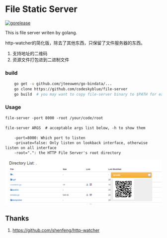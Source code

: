 # File Static Server
[![gorelease](https://dn-gorelease.qbox.me/gorelease-download-blue.svg)](http://gorelease.herokuapp.com/codeskyblue/file-server)

This is file server writen by golang.

http-watcher的简化版，除去了其他东西，只保留了文件服务器的东西。

1. 支持地址的二维码
2. 资源文件打包进到二进制文件

### build

```sh
	go get -u github.com/jteeuwen/go-bindata/...
	go clone https://github.com/codeskyblue/file-server
	go build  # you may want to copy file-server binary to $PATH for easy use. prebuilt binary comming soon
```

### Usage

	file-server -port 8000 -root /your/code/root

	file-server ARGS  # acceptable args list below, -h to show them

		-port=8000: Which port to listen
		-private=false: Only listen on lookback interface, otherwise listen on all interface
		-root=".": the HTTP File Server's root directory

![demo](images/demo.png)

## Thanks
1. <https://github.com/shenfeng/http-watcher>
